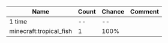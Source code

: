 | Name                    | Count | Chance | Comment |
| ----------------------- | ----- | ------ | ------- |
| 1 time                  |    -- |     -- |         |
| minecraft:tropical_fish |     1 |   100% |         |